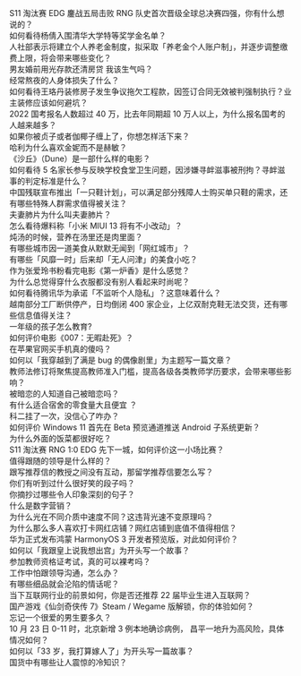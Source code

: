 S11 淘汰赛 EDG 鏖战五局击败 RNG 队史首次晋级全球总决赛四强，你有什么想说的？  
如何看待杨倩入围清华大学特等奖学金名单？  
人社部表示将建立个人养老金制度，拟采取「养老金个人账户制」，并逐步调整缴费上限，将会带来哪些变化？  
男友婚前用光存款还清房贷 我该生气吗？  
经常熬夜的人身体损失了什么？  
如何看待王珞丹装修房子发生争议拖欠工程款，因签订合同无效被判强制执行？业主装修应该如何避坑？  
2022 国考报名人数超过 40 万，比去年同期超 10 万人以上，为什么报名国考的人越来越多？  
如果你被贞子或者伽椰子缠上了，你想怎样活下来？  
哈利为什么喜欢金妮而不是赫敏？  
《沙丘》（Dune）是一部什么样的电影？  
如何看待 5 名家长参与反映学校食堂卫生问题，因涉嫌寻衅滋事被刑拘？寻衅滋事的判定标准是什么？  
中国残联宣布推出「一只鞋计划」，可以满足部分残障人士购买单只鞋的需求，还有哪些特殊人群需求值得被关注？  
夫妻肺片为什么叫夫妻肺片？  
怎么看待爆料称「小米 MIUI 13 将有不小改动」？  
炖汤的时候，营养在汤里还是肉里面？  
有哪些城市因一道美食从默默无闻到「网红城市」？  
有哪些「风靡一时」后来却「无人问津」的美食小吃？  
作为张爱玲书粉看完电影《第一炉香》是什么感觉？  
为什么总觉得穿什么衣服都没有别人看起来时尚呢？  
如何看待腾讯华为承诺「不监听个人隐私」？这意味着什么？  
越南部分工厂断供停产，日均倒闭 400 家企业，上亿双耐克鞋无法交货，还有哪些信息值得关注？  
一年级的孩子怎么教育?  
如何评价电影《007：无暇赴死》？  
在苹果官网买手机真的傻吗？  
如何以「我穿越到了满是 bug 的偶像剧里」为主题写一篇文章？  
教师法修订将聚焦提高教师准入门槛，提高各级各类教师学历要求，会带来哪些影响？  
被暗恋的人知道自己被暗恋吗？  
有什么适合宿舍的零食量大且便宜 ？  
科二挂了一次，没信心了咋办？  
如何评价 Windows 11 首先在 Beta 预览通道推送 Android 子系统更新？  
为什么外面的饭菜都很好吃？  
S11 淘汰赛 RNG 1:0 EDG 先下一城，如何评价这一小场比赛？  
值得跟随的领导是什么样的？  
跟写推荐信的教授之间没有互动，那留学推荐信要怎么写？  
你们有听到过什么很好笑的段子吗？  
你摘抄过哪些令人印象深刻的句子？  
什么是数字营销？  
为什么光在不同介质中速度不同？这违背光速不变原理吗？  
为什么那么多人喜欢打卡网红店铺？网红店铺到底值不值得相信？  
华为正式发布鸿蒙 HarmonyOS 3 开发者预览版，对此如何评价？  
如何以「我跟皇上说我想出宫」为开头写一个故事？  
参加教师资格证考试，真的可以裸考吗？  
工作中怕跟领导沟通，怎么办？  
有哪些细品就会沦陷的情话呢？  
当下互联网行业的前景如何，你是否还推荐 22 届毕业生进入互联网？  
国产游戏《仙剑奇侠传 7》Steam / Wegame 版解锁，你的体验如何？  
忘记一个很爱的男生要多久？  
10 月 23 日 0-11 时，北京新增 3 例本地确诊病例， 昌平一地升为高风险，具体情况如何？  
如何以「33 岁，我打算嫁人了」为开头写一篇故事？  
国货中有哪些让人震惊的冷知识？  
